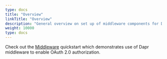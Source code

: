```yaml
---
type: docs
title: "Overview"
linkTitle: "Overview"
description: "General overview on set up of middleware components for Dapr"
weight: 10000
type: docs
---
```






Check out the [Middleware](https://github.com/dapr/quickstarts/tree/master/middleware) quickstart which demonstrates use of Dapr middleware to enable OAuth 2.0 authorization.